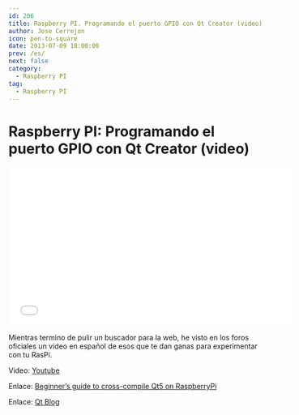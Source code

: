 ```yaml
---
id: 206
title: Raspberry PI. Programando el puerto GPIO con Qt Creator (video)
author: Jose Cerrejon
icon: pen-to-square
date: 2013-07-09 18:00:00
prev: /es/
next: false
category:
  - Raspberry PI
tag:
  - Raspberry PI
---
```


# Raspberry PI: Programando el puerto GPIO con Qt Creator (video)

<iframe width="560" height="315" src="//www.youtube.com/embed/WdA-mIvBBTw" frameborder="0" allowfullscreen></iframe>

Mientras termino de pulir un buscador para la web, he visto en los foros oficiales un video en español de esos que te dan ganas para experimentar con tu RasPi.

Video: [Youtube](http://www.youtube.com/watch?v=WdA-mIvBBTw)

Enlace: [Beginner’s guide to cross-compile Qt5 on RaspberryPi](http://qt-project.org/wiki/RaspberryPi_Beginners_guide)

Enlace: [Qt Blog](http://blog.qt.digia.com/)